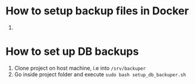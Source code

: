 # How to setup backup files in Docker
1. 

# How to set up DB backups
1. Clone project on host machine, i.e into `/srv/backuper`
2. Go inside project folder and execute `sudo bash setup_db_backuper.sh`

